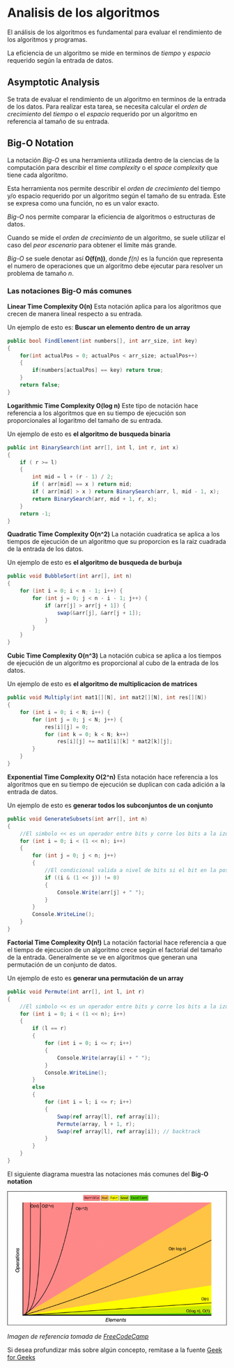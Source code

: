 # Analisis de los algoritmos

El análisis de los algoritmos es fundamental para evaluar el rendimiento de los algoritmos y programas.

La eficiencia de un algoritmo se mide en terminos de *tiempo* y *espacio* requerido según la entrada de datos.

## Asymptotic Analysis

Se trata de evaluar el rendimiento de un algoritmo en terminos de la entrada de los datos. Para realizar esta tarea, se necesita calcular el *orden de crecimiento* del *tiempo* o el *espacio* requerido por un algoritmo en referencia al tamaño de su entrada.

## Big-O Notation

La notación *Big-O* es una herramienta utilizada dentro de la ciencias de la computación para describir el *time complexity* o el *space complexity* que tiene cada algoritmo.

Esta herramienta nos permite describir el *orden de crecimiento* del tiempo y/o espacio requerido por un algoritmo según el tamaño de su entrada. Este se expresa como una función, no es un valor exacto.

*Big-O* nos permite comparar la eficiencia de algoritmos o estructuras de datos.

Cuando se mide el *orden de crecimiento* de un algoritmo, se suele utilizar el caso del *peor escenario* para obtener el limite más grande.

*Big-O* se suele denotar así **O(f(n))**, donde *f(n)* es la función que representa el numero de operaciones que un algoritmo debe ejecutar para resolver un problema de tamaño *n*.

### Las notaciones Big-O más comunes

**Linear Time Complexity O(n)**
Esta notación aplica para los algoritmos que crecen de manera lineal respecto a su entrada.

Un ejemplo de esto es: **Buscar un elemento dentro de un array**

```cs
public bool FindElement(int numbers[], int arr_size, int key)
{
    for(int actualPos = 0; actualPos < arr_size; actualPos++)
    {
        if(numbers[actualPos] == key) return true;
    }
    return false;
}
```

**Logarithmic Time Complexity O(log n)**
Este tipo de notación hace referencia a los algoritmos que en su tiempo de ejecución son proporcionales al logaritmo del tamaño de su entrada.

Un ejemplo de esto es **el algoritmo de busqueda binaria**

```cs
public int BinarySearch(int arr[], int l, int r, int x)
{
    if ( r >= l)
    {
        int mid = l + (r - 1) / 2;
        if ( arr[mid] == x ) return mid;
        if ( arr[mid] > x ) return BinarySearch(arr, l, mid - 1, x);
        return BinarySearch(arr, mid + 1, r, x);
    }
    return -1;
}
```

**Quadratic Time Complexity O(n^2)**
La notación cuadratica se aplica a los tiempos de ejecución de un algoritmo que su proporcion es la raiz cuadrada de la entrada de los datos.

Un ejemplo de esto es **el algoritmo de busqueda de burbuja**
```cs
public void BubbleSort(int arr[], int n)
{
    for (int i = 0; i < n - 1; i++) {
        for (int j = 0; j < n - i - 1; j++) {
            if (arr[j] > arr[j + 1]) {
                swap(&arr[j], &arr[j + 1]);
            }
        }
    }
}
```

**Cubic Time Complexity O(n^3)**
La notación cubica se aplica a los tiempos de ejecución de un algoritmo es proporcional al cubo de la entrada de los datos.

Un ejemplo de esto es **el algoritmo de multiplicacion de matrices**
```cs
public void Multiply(int mat1[][N], int mat2[][N], int res[][N])
{
    for (int i = 0; i < N; i++) {
        for (int j = 0; j < N; j++) {
            res[i][j] = 0;
            for (int k = 0; k < N; k++)
                res[i][j] += mat1[i][k] * mat2[k][j];
        }
    }
}
```

**Exponential Time Complexity O(2^n)**
Esta notación hace referencia a los algoritmos que en su tiempo de ejecución se duplican con cada adición a la entrada de datos.

Un ejemplo de esto es **generar todos los subconjuntos de un conjunto**

```cs
public void GenerateSubsets(int arr[], int n)
{
    //El simbolo << es un operador entre bits y corre los bits a la izquierda
    for (int i = 0; i < (1 << n); i++)
    {
        for (int j = 0; j < n; j++)
        {
            //El condicional valida a nivel de bits si el bit en la posicion i está encendido
            if ((i & (1 << j)) != 0)
            {
                Console.Write(arr[j] + " ");
            }
        }
        Console.WriteLine();
    }
}
```
**Factorial Time Complexity O(n!)**
La notación factorial hace referencia a que el tiempo de ejecucion de un algoritmo crece según el factorial del tamaño de la entrada. Generalmente se ve en algoritmos que generan una permutación de un conjunto de datos.

Un ejemplo de esto es **generar una permutación de un array**
```cs
public void Permute(int arr[], int l, int r)
{
    //El simbolo << es un operador entre bits y corre los bits a la izquierda
    for (int i = 0; i < (1 << n); i++)
    {
        if (l == r)
        {
            for (int i = 0; i <= r; i++)
            {
                Console.Write(array[i] + " ");
            }
            Console.WriteLine();
        }
        else
        {
            for (int i = l; i <= r; i++)
            {
                Swap(ref array[l], ref array[i]);
                Permute(array, l + 1, r);
                Swap(ref array[l], ref array[i]); // backtrack
            }
        }
    }
}
```

El siguiente diagrama muestra las notaciones más comunes del **Big-O notation**

![big-o-plot](resources/big-o-plot.png)

*Imagen de referencia tomada de [FreeCodeCamp](https://www.freecodecamp.org/news/big-o-cheat-sheet-time-complexity-chart/)*

Si desea profundizar más sobre algún concepto, remitase a la fuente [Geek for Geeks](https://www.geeksforgeeks.org/dsa/analysis-of-algorithms/)